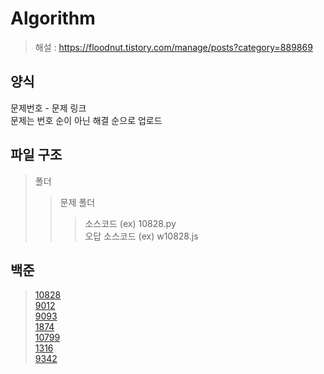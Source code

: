 # Algorithm
> 해설 : https://floodnut.tistory.com/manage/posts?category=889869  
## 양식
문제번호 - 문제 링크  
문제는 번호 순이 아닌 해결 순으로 업로드
## 파일 구조
>폴더
>   >문제 폴더
>   >   >소스코드 (ex) 10828.py  
>   >   >오답 소스코드 (ex) w10828.js  
>
## 백준
> [10828](https://www.acmicpc.net/problem/10828)   
> [9012](https://www.acmicpc.net/problem/9012)  
> [9093](https://www.acmicpc.net/problem/9093)   
> [1874](https://www.acmicpc.net/problem/1874)   
> [10799](https://www.acmicpc.net/problem/10799)   
> [1316](https://www.acmicpc.net/problem/1316)  
> [9342](https://www.acmicpc.net/problem/9342)  
